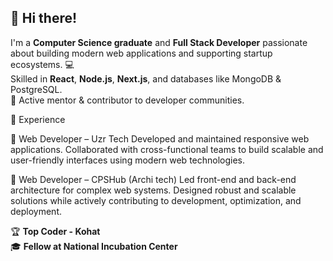 ## 👋 Hi there!

I'm a **Computer Science graduate** and **Full Stack Developer** passionate about building modern web applications and supporting startup ecosystems. 💻  
Skilled in **React**, **Node.js**, **Next.js**, and databases like MongoDB & PostgreSQL.  
🚀 Active mentor & contributor to developer communities.  

🏢 Experience

💼 Web Developer – Uzr Tech
Developed and maintained responsive web applications. Collaborated with cross-functional teams to build scalable and user-friendly interfaces using modern web technologies.

🧠 Web Developer – CPSHub (Archi tech)
Led front-end and back-end architecture for complex web systems. Designed robust and scalable solutions while actively contributing to development, optimization, and deployment.

🏆 **Top Coder - Kohat**  
🎓 **Fellow at National Incubation Center**

